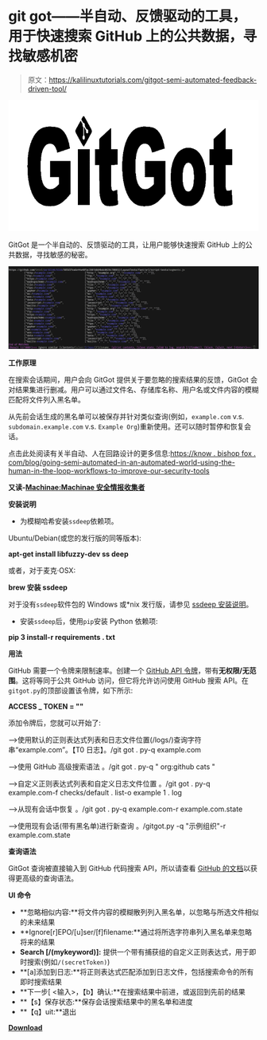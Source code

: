 # git got——半自动、反馈驱动的工具，用于快速搜索 GitHub 上的公共数据，寻找敏感机密

> 原文：<https://kalilinuxtutorials.com/gitgot-semi-automated-feedback-driven-tool/>

[![GitGot – Semi-Automated, Feedback-Driven Tool To Rapidly Search Through Troves Of Public Data On GitHub For Sensitive Secrets](img//39a77a7e65e9e3886a8347ed03bf0943.png "GitGot – Semi-Automated, Feedback-Driven Tool To Rapidly Search Through Troves Of Public Data On GitHub For Sensitive Secrets")](https://1.bp.blogspot.com/-GYkAT1wTjHw/XTWCq7aUKPI/AAAAAAAABfQ/vm9Bt9UcK6Q8pQsizU4KExniJZNcLLh4QCLcBGAs/s1600/GitGot%25281%2529.png)

GitGot 是一个半自动的、反馈驱动的工具，让用户能够快速搜索 GitHub 上的公共数据，寻找敏感的秘密。

![](img//33ee5d7cee5e4fd155bf7432388c5907.png)

**工作原理**

在搜索会话期间，用户会向 GitGot 提供关于要忽略的搜索结果的反馈，GitGot 会对结果集进行删减。用户可以通过文件名、存储库名称、用户名或文件内容的模糊匹配将文件列入黑名单。

从先前会话生成的黑名单可以被保存并针对类似查询(例如，`example.com` v.s. `subdomain.example.com` v.s. `Example Org`)重新使用。还可以随时暂停和恢复会话。

点击此处阅读有关半自动、人在回路设计的更多信息:[https://know . bishop fox . com/blog/going-semi-automated-in-an-automated-world-using-the-human-in-the-loop-workflows-to-improve-our-security-tools](https://know.bishopfox.com/blog/going-semi-automated-in-an-automated-world-using-human-in-the-loop-workflows-to-improve-our-security-tools)

**又读-[Machinae:Machinae 安全情报收集者](https://kalilinuxtutorials.com/machinae-security-intelligence-collector/)**

**安装说明**

*   为模糊哈希安装`ssdeep`依赖项。

Ubuntu/Debian(或您的发行版的同等版本):

**apt-get install libfuzzy-dev ss deep**

或者，对于麦克·OSX:

**brew 安装 ssdeep**

对于没有`ssdeep`软件包的 Windows 或*nix 发行版，请参见 [ssdeep 安装说明](https://ssdeep-project.github.io/ssdeep/index.html)。

*   安装`ssdeep`后，使用`pip`安装 Python 依赖项:

**pip 3 install-r requirements . txt**

**用法**

GitHub 需要一个令牌来限制速率。创建一个 [GitHub API 令牌](https://github.com/settings/tokens)，带有**无权限/无范围**。这将等同于公共 GitHub 访问，但它将允许访问使用 GitHub 搜索 API。在`gitgot.py`的顶部设置该令牌，如下所示:

**ACCESS _ TOKEN = "<NO-PERMISSION-GITHUB-TOKEN-HERE>"**

添加令牌后，您就可以开始了:

–>使用默认的正则表达式列表和日志文件位置(/logs/)查询字符串“example.com”。【T0 日志】。/git got . py-q example.com

–>使用 GitHub 高级搜索语法
。/git got . py-q " org:github cats "

–>自定义正则表达式列表和自定义日志文件位置
。/git got . py-q example.com-f checks/default . list-o example 1 . log

–>从现有会话中恢复
。/git got . py-q example.com-r example.com.state

–>使用现有会话(带有黑名单)进行新查询
。/gitgot.py -q "示例组织"-r example.com.state

**查询语法**

GitGot 查询被直接输入到 GitHub 代码搜索 API，所以请查看 [GitHub 的文档](https://help.github.com/en/articles/searching-code)以获得更高级的查询语法。

**UI 命令**

*   **忽略相似内容:**将文件内容的模糊散列列入黑名单，以忽略与所选文件相似的未来结果
*   **Ignore[r]EPO/[u]ser/[f]filename:**通过将所选字符串列入黑名单来忽略将来的结果
*   **Search [/(mykeyword)]:** 提供一个带有捕获组的自定义正则表达式，用于即时搜索(例如`/(secretToken)`)
*   **[a]添加到日志:**将正则表达式匹配添加到日志文件，包括搜索命令的所有即时搜索结果
*   **下一步[ <输入>，【b】确认:**在搜索结果中前进，或返回到先前的结果
*   **【s】保存状态:**保存会话搜索结果中的黑名单和进度
*   **【q】uit:**退出

[**Download**](https://github.com/BishopFox/GitGot)